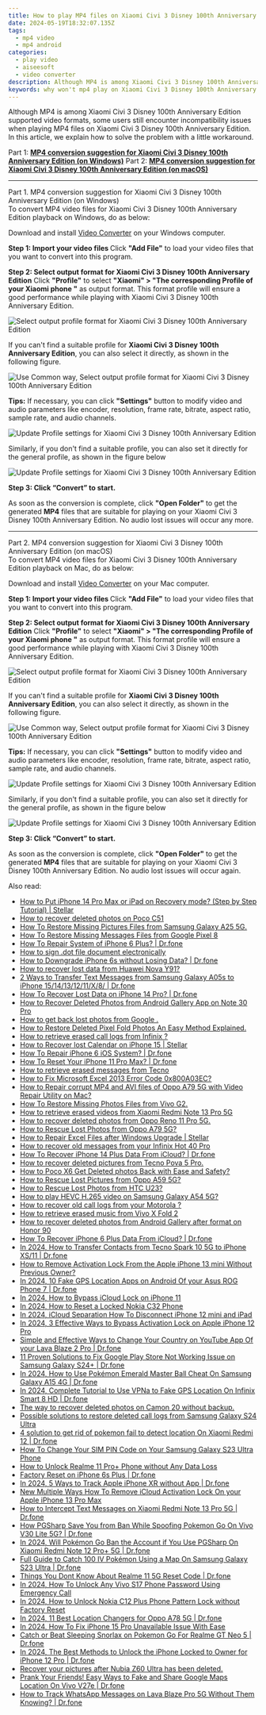 ```yaml
---
title: How to play MP4 files on Xiaomi Civi 3 Disney 100th Anniversary Edition?
date: 2024-05-19T18:32:07.135Z
tags: 
  - mp4 video
  - mp4 android
categories: 
  - play video
  - aiseesoft
  - video converter
description: Although MP4 is among Xiaomi Civi 3 Disney 100th Anniversary Edition supported video formats, some users still encounter incompatibility issues when playing MP4 files on Xiaomi Civi 3 Disney 100th Anniversary Edition. In this article, we explain how to solve the problem with a little workaround. 
keywords: why won't mp4 play on Xiaomi Civi 3 Disney 100th Anniversary Edition,best app to play mp4 on Xiaomi Civi 3 Disney 100th Anniversary Edition,mp4 won't play on Xiaomi ,can u play mp4 on Xiaomi Civi 3 Disney 100th Anniversary Edition,play mp4 files Xiaomi ,play mp4 on Xiaomi ,video to mp4 converter for android,mp4 converter android 2018,playing mp4 videos on phone android,best mp4 transcoder android,video to mp4 codec converter for android,Xiaomi Civi 3 Disney 100th Anniversary Edition wont play mp4
---
```


<div class="atpl-content atpl-for-aiseesoft-video-converter play-mp4-on-android">

<div class="atpl-post-description-part-1">
<div class="tpl-content-sub-paragraph-normal">
  <p>
    Although MP4 is among Xiaomi Civi 3 Disney 100th Anniversary Edition supported video formats, some users still encounter incompatibility issues when playing MP4 files on Xiaomi Civi 3 Disney 100th Anniversary Edition. In this article, we explain how to solve the problem with a little workaround.
  </p>
</div>
</div>



<div class="atpl-post-description-part-2">

</div>

Part 1: <strong><a href="#p1">MP4 conversion suggestion for Xiaomi Civi 3 Disney 100th Anniversary Edition (on Windows)</a></strong>
Part 2: <strong><a href="#p2">MP4 conversion suggestion for Xiaomi Civi 3 Disney 100th Anniversary Edition (on macOS)</a></strong>

<!-- Part 1 -->
<a id="p1" name="p1" ></a><hr>

<div class="atpl-step-part-style">Part 1. MP4 conversion suggestion for Xiaomi Civi 3 Disney 100th Anniversary Edition (on Windows)</div>
To convert MP4 video files for Xiaomi Civi 3 Disney 100th Anniversary Edition playback on Windows, do as below:

Download and install <a class="atpl-step-content-a-style" href="https://tools.techidaily.com/aiseesoft-total-video-converter/" >Video Converter</a> on your Windows computer.

<strong>Step 1: Import your video files </strong>
Click <b>"Add File"</b> to load your video files that you want to convert into this program.

<strong>Step 2: Select output format for Xiaomi Civi 3 Disney 100th Anniversary Edition</strong>
Click <b>"Profile"</b> to select <b>"Xiaomi" > "The corresponding Profile of your Xiaomi phone "</b> as output format. This format profile will ensure a good performance while playing with Xiaomi Civi 3 Disney 100th Anniversary Edition.

<img src="https://tools.techidaily.com/images/apps/aiseesoft/video-converter/devices/xiaomi/fv.mp4/win/profile.png" class="atpl-imgstyle" alt="Select output profile format for Xiaomi Civi 3 Disney 100th Anniversary Edition" />

If you can't find a suitable profile for **Xiaomi Civi 3 Disney 100th Anniversary Edition**, you can also select it directly, as shown in the following figure.

<img src="https://tools.techidaily.com/images/apps/aiseesoft/video-converter/devices/common_android/fv.mp4/win/profile.png" class="atpl-imgstyle" alt="Use Common way, Select output profile format for Xiaomi Civi 3 Disney 100th Anniversary Edition" />

<strong>Tips:</strong>
If necessary, you can click <b>"Settings"</b> button to modify video and audio parameters like encoder, resolution, frame rate, bitrate, aspect ratio, sample rate, and audio channels. 

<img src="https://tools.techidaily.com/images/apps/aiseesoft/video-converter/devices/xiaomi/fv.mp4/win/settings.png" class="atpl-imgstyle"  alt="Update Profile settings for Xiaomi Civi 3 Disney 100th Anniversary Edition" />

Similarly, if you don't find a suitable profile, you can also set it directly for the general profile, as shown in the figure below

<img src="https://tools.techidaily.com/images/apps/aiseesoft/video-converter/devices/common_android/fv.mp4/win/settings.png" class="atpl-imgstyle"  alt="Update Profile settings for Xiaomi Civi 3 Disney 100th Anniversary Edition" />

<strong>Step 3: Click “Convert” to start.</strong>

As soon as the conversion is complete, click <b>"Open Folder"</b> to get the generated <b>MP4</b> files that are suitable for playing on your Xiaomi Civi 3 Disney 100th Anniversary Edition. No audio lost issues will occur any more.

<!-- Part 2 -->
<a id="p2" name="p2"></a><hr>

<div class="atpl-step-part-style">Part 2. MP4 conversion suggestion for Xiaomi Civi 3 Disney 100th Anniversary Edition (on macOS)</div>
To convert MP4 video files for Xiaomi Civi 3 Disney 100th Anniversary Edition playback on Mac, do as below:

Download and install <a class="atpl-step-content-a-style" href="https://tools.techidaily.com/aiseesoft-total-video-converter/" >Video Converter</a> on your Mac computer.

<strong>Step 1: Import your video files </strong>
Click <b>"Add File"</b> to load your video files that you want to convert into this program.

<strong>Step 2: Select output format for Xiaomi Civi 3 Disney 100th Anniversary Edition</strong>
Click <b>"Profile"</b> to select <b>"Xiaomi" > "The corresponding Profile of your Xiaomi phone "</b> as output format. This format profile will ensure a good performance while playing with Xiaomi Civi 3 Disney 100th Anniversary Edition.

<img src="https://tools.techidaily.com/images/apps/aiseesoft/video-converter/devices/xiaomi/fv.mp4/mac/profile.png" class="atpl-imgstyle" alt="Select output profile format for Xiaomi Civi 3 Disney 100th Anniversary Edition" />

If you can't find a suitable profile for **Xiaomi Civi 3 Disney 100th Anniversary Edition**, you can also select it directly, as shown in the following figure.

<img src="https://tools.techidaily.com/images/apps/aiseesoft/video-converter/devices/common_android/fv.mp4/mac/profile.png" class="atpl-imgstyle" alt="Use Common way, Select output profile format for Xiaomi Civi 3 Disney 100th Anniversary Edition" />

<strong>Tips:</strong>
If necessary, you can click <b>"Settings"</b> button to modify video and audio parameters like encoder, resolution, frame rate, bitrate, aspect ratio, sample rate, and audio channels. 

<img src="https://tools.techidaily.com/images/apps/aiseesoft/video-converter/devices/xiaomi/fv.mp4/mac/settings.png" class="atpl-imgstyle"  alt="Update Profile settings for Xiaomi Civi 3 Disney 100th Anniversary Edition" />

Similarly, if you don't find a suitable profile, you can also set it directly for the general profile, as shown in the figure below

<img src="https://tools.techidaily.com/images/apps/aiseesoft/video-converter/devices/common_android/fv.mp4/win/settings.png" class="atpl-imgstyle"  alt="Update Profile settings for Xiaomi Civi 3 Disney 100th Anniversary Edition" />

<strong>Step 3: Click “Convert” to start.</strong>

As soon as the conversion is complete, click <b>"Open Folder"</b> to get the generated <b>MP4</b> files that are suitable for playing on your Xiaomi Civi 3 Disney 100th Anniversary Edition. No audio lost issues will occur again.



<div class="atpl-post-end">
  <div class="atpl-post-device-model-description">
    
  </div>
</div>

<ins class="adsbygoogle"
     style="display:block"
     data-ad-client="ca-pub-7571918770474297"
     data-ad-slot="8358498916"
     data-ad-format="auto"
     data-full-width-responsive="true"></ins>


</div>
<ins class="adsbygoogle"
    style="display:block"
    data-ad-format="autorelaxed"
    data-ad-client="ca-pub-7571918770474297"
    data-ad-slot="1223367746"></ins>

<span class="atpl-alsoreadstyle">Also read:</span>
<div><ul>
<li><a href="https://blog-min.techidaily.com/how-to-put-iphone-14-pro-max-or-ipad-on-recovery-mode-step-by-step-tutorial-stellar-by-stellar-data-recovery-ios-iphone-data-recovery/"><u>How to Put iPhone 14 Pro Max or iPad on Recovery mode? (Step by Step Tutorial) | Stellar</u></a></li>
<li><a href="https://blog-min.techidaily.com/how-to-recover-deleted-photos-on-poco-c51-by-stellar-photo-recovery-android-mobile-photo-recover/"><u>How to recover deleted photos on Poco C51</u></a></li>
<li><a href="https://blog-min.techidaily.com/how-to-restore-missing-pictures-files-from-samsung-galaxy-a25-5g-by-fonelab-android-recover-pictures/"><u>How To  Restore Missing Pictures Files from Samsung Galaxy A25 5G.</u></a></li>
<li><a href="https://blog-min.techidaily.com/how-to-restore-missing-messages-files-from-google-pixel-8-by-fonelab-android-recover-messages/"><u>How To  Restore Missing Messages Files from Google Pixel 8</u></a></li>
<li><a href="https://blog-min.techidaily.com/how-to-repair-system-of-iphone-6-plus-drfone-by-drfone-ios-system-repair-ios-system-repair/"><u>How To Repair System of iPhone 6 Plus? | Dr.fone</u></a></li>
<li><a href="https://blog-min.techidaily.com/how-to-sign-dot-file-document-electronically-by-ldigisigner-sign-a-word-sign-a-word/"><u>How to sign .dot file document electronically</u></a></li>
<li><a href="https://blog-min.techidaily.com/how-to-downgrade-iphone-6s-without-losing-data-drfone-by-drfone-ios-system-repair-ios-system-repair/"><u>How to Downgrade iPhone 6s without Losing Data? | Dr.fone</u></a></li>
<li><a href="https://blog-min.techidaily.com/how-to-recover-lost-data-from-huawei-nova-y91-by-fonelab-android-recover-data/"><u>How to recover lost data from Huawei Nova Y91?</u></a></li>
<li><a href="https://blog-min.techidaily.com/2-ways-to-transfer-text-messages-from-samsung-galaxy-a05s-to-iphone-1514131211x8-drfone-by-drfone-transfer-from-android-transfer-from-android/"><u>2 Ways to Transfer Text Messages from Samsung Galaxy A05s to iPhone 15/14/13/12/11/X/8/ | Dr.fone</u></a></li>
<li><a href="https://blog-min.techidaily.com/how-to-recover-lost-data-on-iphone-14-pro-drfone-by-drfone-ios-data-recovery-ios-data-recovery/"><u>How To Recover Lost Data on iPhone 14 Pro? | Dr.fone</u></a></li>
<li><a href="https://blog-min.techidaily.com/how-to-recover-deleted-photos-from-android-gallery-app-on-note-30-pro-by-stellar-photo-recovery-android-mobile-photo-recover/"><u>How to Recover Deleted Photos from Android Gallery App on Note 30 Pro</u></a></li>
<li><a href="https://blog-min.techidaily.com/how-to-get-back-lost-photos-from-google-by-fonelab-android-recover-photos/"><u>How to get back lost photos from Google .</u></a></li>
<li><a href="https://blog-min.techidaily.com/how-to-restore-deleted-pixel-fold-photos-an-easy-method-explained-by-fonelab-android-recover-photos/"><u>How to Restore Deleted Pixel Fold Photos  An Easy Method Explained.</u></a></li>
<li><a href="https://blog-min.techidaily.com/how-to-retrieve-erased-call-logs-from-infinix-by-fonelab-android-recover-call-logs/"><u>How to retrieve erased call logs from Infinix ?</u></a></li>
<li><a href="https://blog-min.techidaily.com/how-to-recover-lost-calendar-on-iphone-15-stellar-by-stellar-data-recovery-ios-iphone-data-recovery/"><u>How to Recover lost Calendar on iPhone 15 | Stellar</u></a></li>
<li><a href="https://blog-min.techidaily.com/how-to-repair-iphone-6-ios-system-drfone-by-drfone-ios-system-repair-ios-system-repair/"><u>How To Repair iPhone 6 iOS System? | Dr.fone</u></a></li>
<li><a href="https://blog-min.techidaily.com/how-to-reset-your-iphone-11-pro-max-drfone-by-drfone-ios-system-repair-ios-system-repair/"><u>How To Reset Your iPhone 11 Pro Max? | Dr.fone</u></a></li>
<li><a href="https://blog-min.techidaily.com/how-to-retrieve-erased-messages-from-tecno-by-fonelab-android-recover-messages/"><u>How to retrieve erased messages from Tecno</u></a></li>
<li><a href="https://blog-min.techidaily.com/how-to-fix-microsoft-excel-2013-error-code-0x800a03ec-by-stellar-guide/"><u>How to Fix Microsoft Excel 2013 Error Code 0x800A03EC?</u></a></li>
<li><a href="https://blog-min.techidaily.com/how-to-repair-corrupt-mp4-and-avi-files-of-oppo-a79-5g-with-video-repair-utility-on-mac-by-stellar-video-repair-mobile-video-repair/"><u>How to Repair corrupt MP4 and AVI files of Oppo A79 5G with Video Repair Utility on Mac?</u></a></li>
<li><a href="https://blog-min.techidaily.com/how-to-restore-missing-photos-files-from-vivo-g2-by-fonelab-android-recover-photos/"><u>How To  Restore Missing Photos Files from Vivo G2.</u></a></li>
<li><a href="https://blog-min.techidaily.com/how-to-retrieve-erased-videos-from-xiaomi-redmi-note-13-pro-5g-by-fonelab-android-recover-video/"><u>How to retrieve erased videos from Xiaomi Redmi Note 13 Pro 5G</u></a></li>
<li><a href="https://blog-min.techidaily.com/how-to-recover-deleted-photos-from-oppo-reno-11-pro-5g-by-fonelab-android-recover-photos/"><u>How to recover deleted photos from Oppo Reno 11 Pro 5G.</u></a></li>
<li><a href="https://blog-min.techidaily.com/how-to-rescue-lost-photos-from-oppo-a79-5g-by-fonelab-android-recover-photos/"><u>How to Rescue Lost Photos from Oppo A79 5G?</u></a></li>
<li><a href="https://blog-min.techidaily.com/how-to-repair-excel-files-after-windows-upgrade-stellar-by-stellar-guide/"><u>How to Repair Excel Files after Windows Upgrade | Stellar</u></a></li>
<li><a href="https://blog-min.techidaily.com/how-to-recover-old-messages-from-your-infinix-hot-40-pro-by-fonelab-android-recover-messages/"><u>How to recover old messages from your Infinix Hot 40 Pro</u></a></li>
<li><a href="https://blog-min.techidaily.com/how-to-recover-iphone-14-plus-data-from-icloud-drfone-by-drfone-ios-data-recovery-ios-data-recovery/"><u>How To Recover iPhone 14 Plus Data From iCloud? | Dr.fone</u></a></li>
<li><a href="https://blog-min.techidaily.com/how-to-recover-deleted-pictures-from-tecno-pova-5-pro-by-fonelab-android-recover-pictures/"><u>How to recover deleted pictures from Tecno Pova 5 Pro.</u></a></li>
<li><a href="https://blog-min.techidaily.com/how-to-poco-x6-get-deleted-photos-back-with-ease-and-safety-by-fonelab-android-recover-photos/"><u>How to Poco X6 Get Deleted photos Back with Ease and Safety?</u></a></li>
<li><a href="https://blog-min.techidaily.com/how-to-rescue-lost-pictures-from-oppo-a59-5g-by-fonelab-android-recover-pictures/"><u>How to Rescue Lost Pictures from Oppo A59 5G?</u></a></li>
<li><a href="https://blog-min.techidaily.com/how-to-rescue-lost-photos-from-htc-u23-by-fonelab-android-recover-photos/"><u>How to Rescue Lost Photos from HTC U23?</u></a></li>
<li><a href="https://blog-min.techidaily.com/how-to-play-hevc-h-265-video-on-samsung-galaxy-a54-5g-by-aiseesoft-video-converter-play-hevc-video-on-android/"><u>How to play HEVC H.265 video on Samsung Galaxy A54 5G?</u></a></li>
<li><a href="https://blog-min.techidaily.com/how-to-recover-old-call-logs-from-your-motorola-by-fonelab-android-recover-call-logs/"><u>How to recover old call logs from your Motorola ?</u></a></li>
<li><a href="https://blog-min.techidaily.com/how-to-retrieve-erased-music-from-vivo-x-fold-2-by-fonelab-android-recover-music/"><u>How to retrieve erased music from Vivo X Fold 2</u></a></li>
<li><a href="https://blog-min.techidaily.com/how-to-recover-deleted-photos-from-android-gallery-after-format-on-honor-90-by-stellar-photo-recovery-android-mobile-photo-recover/"><u>How to recover deleted photos from Android Gallery after format on Honor 90</u></a></li>
<li><a href="https://blog-min.techidaily.com/how-to-recover-iphone-6-plus-data-from-icloud-drfone-by-drfone-ios-data-recovery-ios-data-recovery/"><u>How To Recover iPhone 6 Plus Data From iCloud? | Dr.fone</u></a></li>
<li><a href="https://android-transfer.techidaily.com/in-2024-how-to-transfer-contacts-from-tecno-spark-10-5g-to-iphone-xs11-drfone-by-drfone-transfer-from-android-transfer-from-android/"><u>In 2024, How to Transfer Contacts from Tecno Spark 10 5G to iPhone XS/11 | Dr.fone</u></a></li>
<li><a href="https://activate-lock.techidaily.com/how-to-remove-activation-lock-from-the-apple-iphone-13-mini-without-previous-owner-by-drfone-ios/"><u>How to Remove Activation Lock From the Apple iPhone 13 mini Without Previous Owner?</u></a></li>
<li><a href="https://android-location.techidaily.com/in-2024-10-fake-gps-location-apps-on-android-of-your-asus-rog-phone-7-drfone-by-drfone-virtual/"><u>In 2024, 10 Fake GPS Location Apps on Android Of your Asus ROG Phone 7 | Dr.fone</u></a></li>
<li><a href="https://activate-lock.techidaily.com/in-2024-how-to-bypass-icloud-lock-on-iphone-11-by-drfone-ios/"><u>In 2024, How to Bypass iCloud Lock on iPhone 11</u></a></li>
<li><a href="https://easy-unlock-android.techidaily.com/in-2024-how-to-reset-a-locked-nokia-c32-phone-by-drfone-android/"><u>In 2024, How to Reset a Locked Nokia C32 Phone</u></a></li>
<li><a href="https://apple-account.techidaily.com/in-2024-icloud-separation-how-to-disconnect-iphone-12-mini-and-ipad-by-drfone-ios/"><u>In 2024, iCloud Separation How To Disconnect iPhone 12 mini and iPad</u></a></li>
<li><a href="https://activate-lock.techidaily.com/in-2024-3-effective-ways-to-bypass-activation-lock-on-apple-iphone-12-pro-by-drfone-ios/"><u>In 2024, 3 Effective Ways to Bypass Activation Lock on Apple iPhone 12 Pro</u></a></li>
<li><a href="https://location-social.techidaily.com/simple-and-effective-ways-to-change-your-country-on-youtube-app-of-your-lava-blaze-2-pro-drfone-by-drfone-virtual-android/"><u>Simple and Effective Ways to Change Your Country on YouTube App Of your Lava Blaze 2 Pro | Dr.fone</u></a></li>
<li><a href="https://howto.techidaily.com/11-proven-solutions-to-fix-google-play-store-not-working-issue-on-samsung-galaxy-s24plus-drfone-by-drfone-fix-android-problems-fix-android-problems/"><u>11 Proven Solutions to Fix Google Play Store Not Working Issue on Samsung Galaxy S24+ | Dr.fone</u></a></li>
<li><a href="https://change-location.techidaily.com/in-2024-how-to-use-pokemon-emerald-master-ball-cheat-on-samsung-galaxy-a15-4g-drfone-by-drfone-virtual-android/"><u>In 2024, How to Use Pokémon Emerald Master Ball Cheat On Samsung Galaxy A15 4G | Dr.fone</u></a></li>
<li><a href="https://review-topics.techidaily.com/in-2024-complete-tutorial-to-use-vpna-to-fake-gps-location-on-infinix-smart-8-hd-drfone-by-drfone-virtual-android/"><u>In 2024, Complete Tutorial to Use VPNa to Fake GPS Location On Infinix Smart 8 HD | Dr.fone</u></a></li>
<li><a href="https://techidaily.com/the-way-to-recover-deleted-photos-on-camon-20-without-backup-by-fonelab-android-recover-photos/"><u>The way to recover deleted photos on Camon 20 without backup.</u></a></li>
<li><a href="https://review-topics.techidaily.com/possible-solutions-to-restore-deleted-call-logs-from-samsung-galaxy-s24-ultra-by-fonelab-android-recover-call-logs/"><u>Possible solutions to restore deleted call logs from Samsung Galaxy S24 Ultra</u></a></li>
<li><a href="https://android-pokemon-go.techidaily.com/4-solution-to-get-rid-of-pokemon-fail-to-detect-location-on-xiaomi-redmi-12-drfone-by-drfone-virtual-android/"><u>4 solution to get rid of pokemon fail to detect location On Xiaomi Redmi 12 | Dr.fone</u></a></li>
<li><a href="https://sim-unlock.techidaily.com/how-to-change-your-sim-pin-code-on-your-samsung-galaxy-s23-ultra-phone-by-drfone-android/"><u>How To Change Your SIM PIN Code on Your Samsung Galaxy S23 Ultra Phone</u></a></li>
<li><a href="https://easy-unlock-android.techidaily.com/how-to-unlock-realme-11-proplus-phone-without-any-data-loss-by-drfone-android/"><u>How to Unlock Realme 11 Pro+ Phone without Any Data Loss</u></a></li>
<li><a href="https://phone-solutions.techidaily.com/factory-reset-on-iphone-6s-plus-drfone-by-drfone-ios-system-repair-ios-system-repair/"><u>Factory Reset on iPhone 6s Plus | Dr.fone</u></a></li>
<li><a href="https://ios-location-track.techidaily.com/in-2024-5-ways-to-track-apple-iphone-xr-without-app-drfone-by-drfone-virtual-ios/"><u>In 2024, 5 Ways to Track Apple iPhone XR without App | Dr.fone</u></a></li>
<li><a href="https://activate-lock.techidaily.com/new-multiple-ways-how-to-remove-icloud-activation-lock-on-your-apple-iphone-13-pro-max-by-drfone-ios/"><u>New Multiple Ways How To Remove iCloud Activation Lock On your Apple iPhone 13 Pro Max</u></a></li>
<li><a href="https://android-location-track.techidaily.com/how-to-intercept-text-messages-on-xiaomi-redmi-note-13-pro-5g-drfone-by-drfone-virtual-android/"><u>How to Intercept Text Messages on Xiaomi Redmi Note 13 Pro 5G | Dr.fone</u></a></li>
<li><a href="https://change-location.techidaily.com/how-pgsharp-save-you-from-ban-while-spoofing-pokemon-go-on-vivo-v30-lite-5g-drfone-by-drfone-virtual-android/"><u>How PGSharp Save You from Ban While Spoofing Pokemon Go On Vivo V30 Lite 5G? | Dr.fone</u></a></li>
<li><a href="https://change-location.techidaily.com/in-2024-will-pokemon-go-ban-the-account-if-you-use-pgsharp-on-xiaomi-redmi-note-12-proplus-5g-drfone-by-drfone-virtual-android/"><u>In 2024, Will Pokémon Go Ban the Account if You Use PGSharp On Xiaomi Redmi Note 12 Pro+ 5G | Dr.fone</u></a></li>
<li><a href="https://change-location.techidaily.com/full-guide-to-catch-100-iv-pokemon-using-a-map-on-samsung-galaxy-s23-ultra-drfone-by-drfone-virtual-android/"><u>Full Guide to Catch 100 IV Pokémon Using a Map On Samsung Galaxy S23 Ultra | Dr.fone</u></a></li>
<li><a href="https://techidaily.com/things-you-dont-know-about-realme-11-5g-reset-code-drfone-by-drfone-reset-android-reset-android/"><u>Things You Dont Know About Realme 11 5G Reset Code | Dr.fone</u></a></li>
<li><a href="https://android-unlock.techidaily.com/in-2024-how-to-unlock-any-vivo-s17-phone-password-using-emergency-call-by-drfone-android/"><u>In 2024, How To Unlock Any Vivo S17 Phone Password Using Emergency Call</u></a></li>
<li><a href="https://easy-unlock-android.techidaily.com/in-2024-how-to-unlock-nokia-c12-plus-phone-pattern-lock-without-factory-reset-by-drfone-android/"><u>In 2024, How to Unlock Nokia C12 Plus Phone Pattern Lock without Factory Reset</u></a></li>
<li><a href="https://fake-location.techidaily.com/in-2024-11-best-location-changers-for-oppo-a78-5g-drfone-by-drfone-virtual-android/"><u>In 2024, 11 Best Location Changers for Oppo A78 5G | Dr.fone</u></a></li>
<li><a href="https://ios-unlock.techidaily.com/in-2024-how-to-fix-iphone-15-pro-unavailable-issue-with-ease-by-drfone-ios/"><u>In 2024, How To Fix iPhone 15 Pro Unavailable Issue With Ease</u></a></li>
<li><a href="https://pokemon-go-android.techidaily.com/catch-or-beat-sleeping-snorlax-on-pokemon-go-for-realme-gt-neo-5-drfone-by-drfone-virtual-android/"><u>Catch or Beat Sleeping Snorlax on Pokemon Go For Realme GT Neo 5 | Dr.fone</u></a></li>
<li><a href="https://iphone-unlock.techidaily.com/in-2024-the-best-methods-to-unlock-the-iphone-locked-to-owner-for-iphone-12-pro-drfone-by-drfone-ios/"><u>In 2024, The Best Methods to Unlock the iPhone Locked to Owner for iPhone 12 Pro | Dr.fone</u></a></li>
<li><a href="https://review-topics.techidaily.com/recover-your-pictures-after-nubia-z60-ultra-has-been-deleted-by-fonelab-android-recover-pictures/"><u>Recover your pictures after Nubia Z60 Ultra has been deleted.</u></a></li>
<li><a href="https://fake-location.techidaily.com/prank-your-friends-easy-ways-to-fake-and-share-google-maps-location-on-vivo-v27e-drfone-by-drfone-virtual-android/"><u>Prank Your Friends! Easy Ways to Fake and Share Google Maps Location On Vivo V27e | Dr.fone</u></a></li>
<li><a href="https://android-location-track.techidaily.com/how-to-track-whatsapp-messages-on-lava-blaze-pro-5g-without-them-knowing-drfone-by-drfone-virtual-android/"><u>How to Track WhatsApp Messages on Lava Blaze Pro 5G Without Them Knowing? | Dr.fone</u></a></li>
</ul></div>


